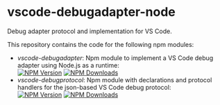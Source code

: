 # vscode-debugadapter-node

Debug adapter protocol and implementation for VS Code.

This repository contains the code for the following npm modules:

* _vscode-debugadapter_: Npm module to implement a VS Code debug adapter using Node.js as a runtime:<br>
[![NPM Version](https://img.shields.io/npm/v/vscode-debugadapter.svg)](https://npmjs.org/package/vscode-debugadapter)
[![NPM Downloads](https://img.shields.io/npm/dm/vscode-debugadapter.svg)](https://npmjs.org/package/vscode-debugadapter)
* _vscode-debugprotocol_: Npm module with declarations and protocol handlers for the json-based VS Code debug protocol:<br>
[![NPM Version](https://img.shields.io/npm/v/vscode-debugprotocol.svg)](https://npmjs.org/package/vscode-debugprotocol)
[![NPM Downloads](https://img.shields.io/npm/dm/vscode-debugprotocol.svg)](https://npmjs.org/package/vscode-debugprotocol)
